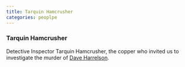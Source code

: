 ```yaml
---
title: Tarquin Hamcrusher
categories: peoplpe
---
```


### Tarquin Hamcrusher

Detective Inspector Tarquin Hamcrusher, the copper who invited us to investigate the murder of [Dave Harrelson](DaveHarrelson).
